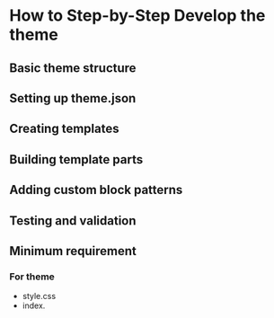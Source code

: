 # How to Step-by-Step Develop the theme 

## Basic theme structure

## Setting up theme.json
## Creating templates
## Building template parts
## Adding custom block patterns
## Testing and validation


## Minimum requirement
### For theme
- style.css
- index.